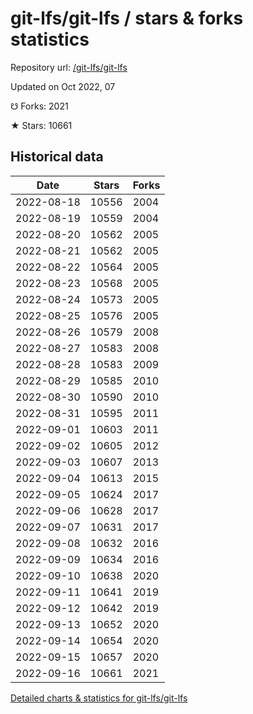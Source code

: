 # git-lfs/git-lfs / stars & forks statistics

Repository url: [/git-lfs/git-lfs](https://github.com/git-lfs/git-lfs)

Updated on Oct 2022, 07

☋ Forks: 2021

★ Stars: 10661

## Historical data
| Date | Stars | Forks |
|------|-------|-------|
| 2022-08-18 | 10556 | 2004 | 
| 2022-08-19 | 10559 | 2004 | 
| 2022-08-20 | 10562 | 2005 | 
| 2022-08-21 | 10562 | 2005 | 
| 2022-08-22 | 10564 | 2005 | 
| 2022-08-23 | 10568 | 2005 | 
| 2022-08-24 | 10573 | 2005 | 
| 2022-08-25 | 10576 | 2005 | 
| 2022-08-26 | 10579 | 2008 | 
| 2022-08-27 | 10583 | 2008 | 
| 2022-08-28 | 10583 | 2009 | 
| 2022-08-29 | 10585 | 2010 | 
| 2022-08-30 | 10590 | 2010 | 
| 2022-08-31 | 10595 | 2011 | 
| 2022-09-01 | 10603 | 2011 | 
| 2022-09-02 | 10605 | 2012 | 
| 2022-09-03 | 10607 | 2013 | 
| 2022-09-04 | 10613 | 2015 | 
| 2022-09-05 | 10624 | 2017 | 
| 2022-09-06 | 10628 | 2017 | 
| 2022-09-07 | 10631 | 2017 | 
| 2022-09-08 | 10632 | 2016 | 
| 2022-09-09 | 10634 | 2016 | 
| 2022-09-10 | 10638 | 2020 | 
| 2022-09-11 | 10641 | 2019 | 
| 2022-09-12 | 10642 | 2019 | 
| 2022-09-13 | 10652 | 2020 | 
| 2022-09-14 | 10654 | 2020 | 
| 2022-09-15 | 10657 | 2020 | 
| 2022-09-16 | 10661 | 2021 | 


[Detailed charts & statistics for git-lfs/git-lfs](https://reviewgithub.com/rep/git-lfs/git-lfs)
